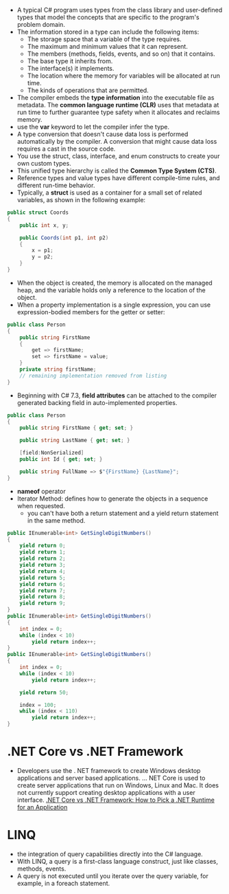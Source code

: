 -   A typical C# program uses types from the class library and user-defined types that model the concepts that are specific to the program's problem domain.
-   The information stored in a type can include the following items:
    -   The storage space that a variable of the type requires.
    -   The maximum and minimum values that it can represent.
    -   The members (methods, fields, events, and so on) that it contains.
    -   The base type it inherits from.
    -   The interface(s) it implements.
    -   The location where the memory for variables will be allocated at run time.
    -   The kinds of operations that are permitted.
-   The compiler embeds the **type information** into the executable file as metadata. The **common language runtime (CLR)** uses that metadata at run time to further guarantee type safety when it allocates and reclaims memory.
-   use the **var** keyword to let the compiler infer the type.
-   A type conversion that doesn't cause data loss is performed automatically by the compiler. A conversion that might cause data loss requires a cast in the source code.
-   You use the struct, class, interface, and enum constructs to create your own custom types.
-   This unified type hierarchy is called the **Common Type System (CTS)**.
-   Reference types and value types have different compile-time rules, and different run-time behavior.
-   Typically, a **struct** is used as a container for a small set of related variables, as shown in the following example:

```C#
public struct Coords
{
    public int x, y;

    public Coords(int p1, int p2)
    {
        x = p1;
        y = p2;
    }
}
```

-   When the object is created, the memory is allocated on the managed heap, and the variable holds only a reference to the location of the object.
-   When a property implementation is a single expression, you can use expression-bodied members for the getter or setter:

```C#
public class Person
{
    public string FirstName
    {
        get => firstName;
        set => firstName = value;
    }
    private string firstName;
    // remaining implementation removed from listing
}
```

-   Beginning with C# 7.3, **field attributes** can be attached to the compiler generated backing field in auto-implemented properties.

```C#
public class Person
{
    public string FirstName { get; set; }

    public string LastName { get; set; }

    [field:NonSerialized]
    public int Id { get; set; }

    public string FullName => $"{FirstName} {LastName}";
}
```

-   **nameof** operator
-   Iterator Method: defines how to generate the objects in a sequence when requested.
    -   you can't have both a return statement and a yield return statement in the same method.

```C#
public IEnumerable<int> GetSingleDigitNumbers()
{
    yield return 0;
    yield return 1;
    yield return 2;
    yield return 3;
    yield return 4;
    yield return 5;
    yield return 6;
    yield return 7;
    yield return 8;
    yield return 9;
}
public IEnumerable<int> GetSingleDigitNumbers()
{
    int index = 0;
    while (index < 10)
        yield return index++;
}
public IEnumerable<int> GetSingleDigitNumbers()
{
    int index = 0;
    while (index < 10)
        yield return index++;

    yield return 50;

    index = 100;
    while (index < 110)
        yield return index++;
}
```

# .NET Core vs .NET Framework

-   Developers use the . NET framework to create Windows desktop applications and server based applications. ... NET Core is used to create server applications that run on Windows, Linux and Mac. It does not currently support creating desktop applications with a user interface. [.NET Core vs .NET Framework: How to Pick a .NET Runtime for an Application](https://stackify.com/net-core-vs-net-framework)

# LINQ

-   the integration of query capabilities directly into the C# language.
-   With LINQ, a query is a first-class language construct, just like classes, methods, events.
-   A query is not executed until you iterate over the query variable, for example, in a foreach statement.
